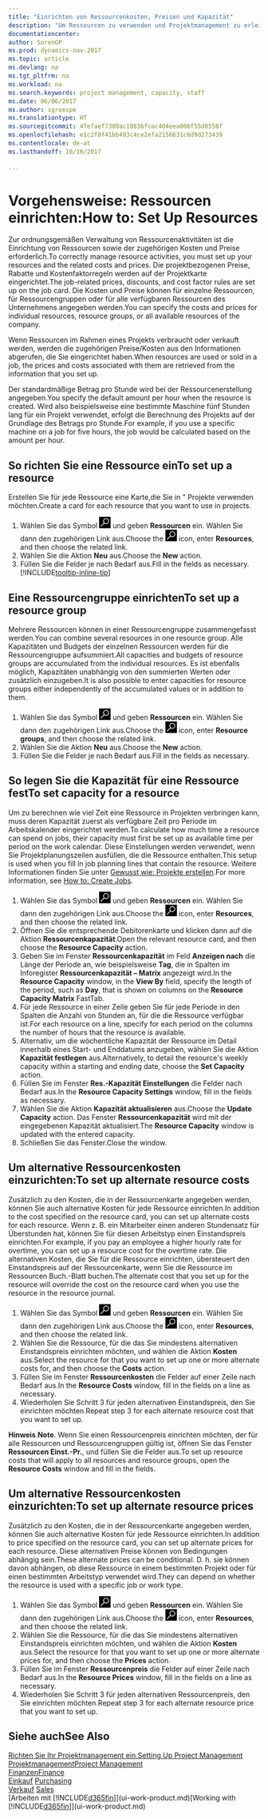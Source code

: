 ```yaml
---
title: "Einrichten von Ressourcenkosten, Preisen und Kapazität"
description: "Um Ressourcen zu verwenden und Projektmanagement zu erleichtern, können Sie Kosten und Preisen für einzelne Ressourcen oder Ressourcengruppen angeben und die die Ressourcenkapazität festlegen."
documentationcenter: 
author: SorenGP
ms.prod: dynamics-nav-2017
ms.topic: article
ms.devlang: na
ms.tgt_pltfrm: na
ms.workload: na
ms.search.keywords: project management, capacity, staff
ms.date: 06/06/2017
ms.author: sgroespe
ms.translationtype: HT
ms.sourcegitcommit: 4fefaef7380ac10836fcac404eea006f55d8556f
ms.openlocfilehash: e1c2f8f41bb493c4ce2efa2156631c6d9d273439
ms.contentlocale: de-at
ms.lasthandoff: 10/16/2017

---
```

# <a name="how-to-set-up-resources"></a><span data-ttu-id="20706-103">Vorgehensweise: Ressourcen einrichten:</span><span class="sxs-lookup"><span data-stu-id="20706-103">How to: Set Up Resources</span></span>
<span data-ttu-id="20706-104">Zur ordnungsgemäßen Verwaltung von Ressourcenaktivitäten ist die Einrichtung von Ressourcen sowie der zugehörigen Kosten und Preise erforderlich.</span><span class="sxs-lookup"><span data-stu-id="20706-104">To correctly manage resource activities, you must set up your resources and the related costs and prices.</span></span> <span data-ttu-id="20706-105">Die projektbezogenen Preise, Rabatte und Kostenfaktorregeln werden auf der Projektkarte eingerichtet.</span><span class="sxs-lookup"><span data-stu-id="20706-105">The job-related prices, discounts, and cost factor rules are set up on the job card.</span></span> <span data-ttu-id="20706-106">Die Kosten und Preise können für einzelne Ressourcen, für Ressourcengruppen oder für alle verfügbaren Ressourcen des Unternehmens angegeben werden.</span><span class="sxs-lookup"><span data-stu-id="20706-106">You can specify the costs and prices for individual resources, resource groups, or all available resources of the company.</span></span>

<span data-ttu-id="20706-107">Wenn Ressourcen im Rahmen eines Projekts verbraucht oder verkauft werden, werden die zugehörigen Preise/Kosten aus den Informationen abgerufen, die Sie eingerichtet haben.</span><span class="sxs-lookup"><span data-stu-id="20706-107">When resources are used or sold in a job, the prices and costs associated with them are retrieved from the information that you set up.</span></span>

<span data-ttu-id="20706-108">Der standardmäßige Betrag pro Stunde wird bei der Ressourcenerstellung angegeben.</span><span class="sxs-lookup"><span data-stu-id="20706-108">You specify the default amount per hour when the resource is created.</span></span> <span data-ttu-id="20706-109">Wird also beispielsweise eine bestimmte Maschine fünf Stunden lang für ein Projekt verwendet, erfolgt die Berechnung des Projekts auf der Grundlage des Betrags pro Stunde.</span><span class="sxs-lookup"><span data-stu-id="20706-109">For example, if you use a specific machine on a job for five hours, the job would be calculated based on the amount per hour.</span></span>

## <a name="to-set-up-a-resource"></a><span data-ttu-id="20706-110">So richten Sie eine Ressource ein</span><span class="sxs-lookup"><span data-stu-id="20706-110">To set up a resource</span></span>
<span data-ttu-id="20706-111">Erstellen Sie für jede Ressource eine Karte,die Sie in " Projekte verwenden möchten.</span><span class="sxs-lookup"><span data-stu-id="20706-111">Create a card for each resource that you want to use in projects.</span></span>

1. <span data-ttu-id="20706-112">Wählen Sie das Symbol ![Nach Seite oder Bericht suchen](media/ui-search/search_small.png "Nach Seite oder Bericht suchen") und geben **Ressourcen** ein. Wählen Sie dann den zugehörigen Link aus.</span><span class="sxs-lookup"><span data-stu-id="20706-112">Choose the ![Search for Page or Report](media/ui-search/search_small.png "Search for Page or Report icon") icon, enter **Resources**, and then choose the related link.</span></span>
2. <span data-ttu-id="20706-113">Wählen Sie die Aktion **Neu** aus.</span><span class="sxs-lookup"><span data-stu-id="20706-113">Choose the **New** action.</span></span>
3. <span data-ttu-id="20706-114">Füllen Sie die Felder je nach Bedarf aus.</span><span class="sxs-lookup"><span data-stu-id="20706-114">Fill in the fields as necessary.</span></span> [!INCLUDE[tooltip-inline-tip](includes/tooltip-inline-tip_md.md)]  

## <a name="to-set-up-a-resource-group"></a><span data-ttu-id="20706-115">Eine Ressourcengruppe einrichten</span><span class="sxs-lookup"><span data-stu-id="20706-115">To set up a resource group</span></span>
<span data-ttu-id="20706-116">Mehrere Ressourcen können in einer Ressourcengruppe zusammengefasst werden.</span><span class="sxs-lookup"><span data-stu-id="20706-116">You can combine several resources in one resource group.</span></span> <span data-ttu-id="20706-117">Alle Kapazitäten und Budgets der einzelnen Ressourcen werden für die Ressourcengruppe aufsummiert.</span><span class="sxs-lookup"><span data-stu-id="20706-117">All capacities and budgets of resource groups are accumulated from the individual resources.</span></span> <span data-ttu-id="20706-118">Es ist ebenfalls möglich, Kapazitäten unabhängig von den summierten Werten oder zusätzlich einzugeben.</span><span class="sxs-lookup"><span data-stu-id="20706-118">It is also possible to enter capacities for resource groups either independently of the accumulated values or in addition to them.</span></span>

1. <span data-ttu-id="20706-119">Wählen Sie das Symbol ![Nach Seite oder Bericht suchen](media/ui-search/search_small.png "Nach Seite oder Bericht suchen") und geben **Ressourcen** ein. Wählen Sie dann den zugehörigen Link aus.</span><span class="sxs-lookup"><span data-stu-id="20706-119">Choose the ![Search for Page or Report](media/ui-search/search_small.png "Search for Page or Report icon") icon, enter **Resource groups**, and then choose the related link.</span></span>
2. <span data-ttu-id="20706-120">Wählen Sie die Aktion **Neu** aus.</span><span class="sxs-lookup"><span data-stu-id="20706-120">Choose the **New** action.</span></span>
3. <span data-ttu-id="20706-121">Füllen Sie die Felder je nach Bedarf aus.</span><span class="sxs-lookup"><span data-stu-id="20706-121">Fill in the fields as necessary.</span></span>

## <a name="to-set-capacity-for-a-resource"></a><span data-ttu-id="20706-122">So legen Sie die Kapazität für eine Ressource fest</span><span class="sxs-lookup"><span data-stu-id="20706-122">To set capacity for a resource</span></span>
<span data-ttu-id="20706-123">Um zu berechnen wie viel Zeit eine Ressource in Projekten verbringen kann, muss deren Kapazität zuerst als verfügbare Zeit pro Periode im Arbeitskalender eingerichtet werden.</span><span class="sxs-lookup"><span data-stu-id="20706-123">To calculate how much time a resource can spend on jobs, their capacity must first be set up as available time per period on the work calendar.</span></span> <span data-ttu-id="20706-124">Diese Einstellungen werden verwendet, wenn Sie Projektplanungszeilen ausfüllen, die die Ressource enthalten.</span><span class="sxs-lookup"><span data-stu-id="20706-124">This setup is used when you fill in job planning lines that contain the resource.</span></span> <span data-ttu-id="20706-125">Weitere Informationen finden Sie unter [Gewusst wie: Projekte erstellen](projects-how-create-jobs.md).</span><span class="sxs-lookup"><span data-stu-id="20706-125">For more information, see [How to: Create Jobs](projects-how-create-jobs.md).</span></span>

1. <span data-ttu-id="20706-126">Wählen Sie das Symbol ![Nach Seite oder Bericht suchen](media/ui-search/search_small.png "Nach Seite oder Bericht suchen") und geben **Ressourcen** ein. Wählen Sie dann den zugehörigen Link aus.</span><span class="sxs-lookup"><span data-stu-id="20706-126">Choose the ![Search for Page or Report](media/ui-search/search_small.png "Search for Page or Report icon") icon, enter **Resources**, and then choose the related link.</span></span>
2. <span data-ttu-id="20706-127">Öffnen Sie die entsprechende Debitorenkarte und klicken dann auf die Aktion **Ressourcenkapazität**.</span><span class="sxs-lookup"><span data-stu-id="20706-127">Open the relevant resource card, and then choose the **Resource Capacity** action.</span></span>
3. <span data-ttu-id="20706-128">Geben Sie im Fenster **Ressourcenkapazität** im Feld **Anzeigen nach** die Länge der Periode an, wie beispielsweise **Tag**, die in Spalten im Inforegister **Ressourcenkapazität – Matrix** angezeigt wird.</span><span class="sxs-lookup"><span data-stu-id="20706-128">In the **Resource Capacity** window, in the **View By** field, specify the length of the period, such as **Day**, that is shown on columns on the **Resource Capacity Matrix** FastTab.</span></span>
4. <span data-ttu-id="20706-129">Für jede Ressource in einer Zeile geben Sie für jede Periode in den Spalten die Anzahl von Stunden an, für die die Ressource verfügbar ist.</span><span class="sxs-lookup"><span data-stu-id="20706-129">For each resource on a line, specify for each period on the columns the number of hours that the resource is available.</span></span>
5. <span data-ttu-id="20706-130">Alternativ, um die wöchentliche Kapazität der Ressource im Detail innerhalb eines Start- und Enddatums anzugeben, wählen Sie die Aktion **Kapazität festlegen** aus.</span><span class="sxs-lookup"><span data-stu-id="20706-130">Alternatively, to detail the resource's weekly capacity within a starting and ending date, choose the **Set Capacity** action.</span></span>
6. <span data-ttu-id="20706-131">Füllen Sie im Fenster **Res.-Kapazität Einstellungen** die Felder nach Bedarf aus.</span><span class="sxs-lookup"><span data-stu-id="20706-131">In the **Resource Capacity Settings** window, fill in the fields as necessary.</span></span>
7. <span data-ttu-id="20706-132">Wählen Sie die Aktion **Kapazität aktualisieren** aus.</span><span class="sxs-lookup"><span data-stu-id="20706-132">Choose the **Update Capacity** action.</span></span> <span data-ttu-id="20706-133">Das Fenster **Ressourcenkapazität** wird mit der eingegebenen Kapazität aktualisiert.</span><span class="sxs-lookup"><span data-stu-id="20706-133">The **Resource Capacity** window is updated with the entered capacity.</span></span>
8. <span data-ttu-id="20706-134">Schließen Sie das Fenster.</span><span class="sxs-lookup"><span data-stu-id="20706-134">Close the window.</span></span>

## <a name="to-set-up-alternate-resource-costs"></a><span data-ttu-id="20706-135">Um alternative Ressourcenkosten einzurichten:</span><span class="sxs-lookup"><span data-stu-id="20706-135">To set up alternate resource costs</span></span>
<span data-ttu-id="20706-136">Zusätzlich zu den Kosten, die in der Ressourcenkarte angegeben werden, können Sie auch alternative Kosten für jede Ressource einrichten.</span><span class="sxs-lookup"><span data-stu-id="20706-136">In addition to the cost specified on the resource card, you can set up alternate costs for each resource.</span></span> <span data-ttu-id="20706-137">Wenn z. B. ein Mitarbeiter einen anderen Stundensatz für Überstunden hat, können Sie für diesen Arbeitstyp einen Einstandspreis einrichten.</span><span class="sxs-lookup"><span data-stu-id="20706-137">For example, if you pay an employee a higher hourly rate for overtime, you can set up a resource cost for the overtime rate.</span></span> <span data-ttu-id="20706-138">Die alternativen Kosten, die Sie für die Ressource einrichten, übersteuert den Einstandspreis auf der Ressourcenkarte, wenn Sie die Ressource im Ressourcen Buch.-Blatt buchen.</span><span class="sxs-lookup"><span data-stu-id="20706-138">The alternate cost that you set up for the resource will override the cost on the resource card when you use the resource in the resource journal.</span></span>

1. <span data-ttu-id="20706-139">Wählen Sie das Symbol ![Nach Seite oder Bericht suchen](media/ui-search/search_small.png "Nach Seite oder Bericht suchen") und geben **Ressourcen** ein. Wählen Sie dann den zugehörigen Link aus.</span><span class="sxs-lookup"><span data-stu-id="20706-139">Choose the ![Search for Page or Report](media/ui-search/search_small.png "Search for Page or Report icon") icon, enter **Resources**, and then choose the related link.</span></span>  
2. <span data-ttu-id="20706-140">Wählen Sie die Ressource, für die das Sie mindestens alternativen Einstandspreis einrichten möchten, und wählen die Aktion **Kosten** aus.</span><span class="sxs-lookup"><span data-stu-id="20706-140">Select the resource for that you want to set up one or more alternate costs for, and then choose the **Costs** action.</span></span>  
3. <span data-ttu-id="20706-141">Füllen Sie im Fenster **Ressourcenkosten** die Felder auf einer Zeile nach Bedarf aus.</span><span class="sxs-lookup"><span data-stu-id="20706-141">In the **Resource Costs** window, fill in the fields on a line as necessary.</span></span>  
4. <span data-ttu-id="20706-142">Wiederholen Sie Schritt 3 für jeden alternativen Einstandspreis, den Sie einrichten möchten.</span><span class="sxs-lookup"><span data-stu-id="20706-142">Repeat step 3 for each alternate resource cost that you want to set up.</span></span>

<span data-ttu-id="20706-143">**Hinweis**.</span><span class="sxs-lookup"><span data-stu-id="20706-143">**Note**.</span></span> <span data-ttu-id="20706-144">Wenn Sie einen Ressourcenpreis einrichten möchten, der für alle Ressourcen und Ressourcengruppen gültig ist, öffnen Sie das Fenster **Ressourcen Einst.-Pr.**, und füllen Sie die Felder aus.</span><span class="sxs-lookup"><span data-stu-id="20706-144">To set up resource costs that will apply to all resources and resource groups, open the **Resource Costs** window and fill in the fields.</span></span>

## <a name="to-set-up-alternate-resource-prices"></a><span data-ttu-id="20706-145">Um alternative Ressourcenkosten einzurichten:</span><span class="sxs-lookup"><span data-stu-id="20706-145">To set up alternate resource prices</span></span>
<span data-ttu-id="20706-146">Zusätzlich zu den Kosten, die in der Ressourcenkarte angegeben werden, können Sie auch alternative Kosten für jede Ressource einrichten.</span><span class="sxs-lookup"><span data-stu-id="20706-146">In addition to price specified on the resource card, you can set up alternate prices for each resource.</span></span> <span data-ttu-id="20706-147">Diese alternativen Preise können von Bedingungen abhängig sein.</span><span class="sxs-lookup"><span data-stu-id="20706-147">These alternate prices can be conditional.</span></span> <span data-ttu-id="20706-148">D. h. sie können davon abhängen, ob diese Ressource in einem bestimmten Projekt oder für einen bestimmten Arbeitstyp verwendet wird.</span><span class="sxs-lookup"><span data-stu-id="20706-148">They can depend on whether the resource is used with a specific job or work type.</span></span>

1. <span data-ttu-id="20706-149">Wählen Sie das Symbol ![Nach Seite oder Bericht suchen](media/ui-search/search_small.png "Nach Seite oder Bericht suchen") und geben **Ressourcen** ein. Wählen Sie dann den zugehörigen Link aus.</span><span class="sxs-lookup"><span data-stu-id="20706-149">Choose the ![Search for Page or Report](media/ui-search/search_small.png "Search for Page or Report icon") icon, enter **Resources**, and then choose the related link.</span></span>
2. <span data-ttu-id="20706-150">Wählen Sie die Ressource, für die das Sie mindestens alternativen Einstandspreis einrichten möchten, und wählen die Aktion **Kosten** aus.</span><span class="sxs-lookup"><span data-stu-id="20706-150">Select the resource for that you want to set up one or more alternate prices for, and then choose the **Prices** action.</span></span>
3. <span data-ttu-id="20706-151">Füllen Sie im Fenster **Ressourcenpreis** die Felder auf einer Zeile nach Bedarf aus.</span><span class="sxs-lookup"><span data-stu-id="20706-151">In the **Resource Prices** window, fill in the fields on a line as necessary.</span></span>
4. <span data-ttu-id="20706-152">Wiederholen Sie Schritt 3 für jeden alternativen Ressourcenpreis, den Sie einrichten möchten.</span><span class="sxs-lookup"><span data-stu-id="20706-152">Repeat step 3 for each alternate resource price that you want to set up.</span></span>

## <a name="see-also"></a><span data-ttu-id="20706-153">Siehe auch</span><span class="sxs-lookup"><span data-stu-id="20706-153">See Also</span></span>
[<span data-ttu-id="20706-154">Richten Sie Ihr Projektmanagement ein.</span><span class="sxs-lookup"><span data-stu-id="20706-154">Setting Up Project Management</span></span>](projects-setup-projects.md)  
[<span data-ttu-id="20706-155">Projektmanagement</span><span class="sxs-lookup"><span data-stu-id="20706-155">Project Management</span></span>](projects-manage-projects.md)  
[<span data-ttu-id="20706-156">Finanzen</span><span class="sxs-lookup"><span data-stu-id="20706-156">Finance</span></span>](finance.md)  
<span data-ttu-id="20706-157">[Einkauf](purchasing-manage-purchasing.md)       </span><span class="sxs-lookup"><span data-stu-id="20706-157">[Purchasing](purchasing-manage-purchasing.md)       </span></span>  
<span data-ttu-id="20706-158">[Verkauf](sales-manage-sales.md)    </span><span class="sxs-lookup"><span data-stu-id="20706-158">[Sales](sales-manage-sales.md)    </span></span>  
<span data-ttu-id="20706-159">[Arbeiten mit [!INCLUDE[d365fin](includes/d365fin_md.md)]](ui-work-product.md)</span><span class="sxs-lookup"><span data-stu-id="20706-159">[Working with [!INCLUDE[d365fin](includes/d365fin_md.md)]](ui-work-product.md)</span></span>  

